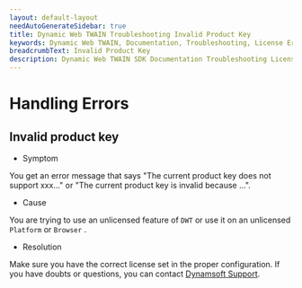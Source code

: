 ```yaml
---
layout: default-layout
needAutoGenerateSidebar: true
title: Dynamic Web TWAIN Troubleshooting Invalid Product Key
keywords: Dynamic Web TWAIN, Documentation, Troubleshooting, License Errors
breadcrumbText: Invalid Product Key
description: Dynamic Web TWAIN SDK Documentation Troubleshooting License Errors Page
---
```



# Handling Errors

## Invalid product key

* Symptom

You get an error message that says "The current product key does not support xxx..." or "The current product key is invalid because ...".

* Cause

You are trying to use an unlicensed feature of `DWT` or use it on an unlicensed `Platform` or `Browser` .

* Resolution

Make sure you have the correct license set in the proper configuration. If you have doubts or questions, you can contact [Dynamsoft Support]({{site.about}}getsupport.html).